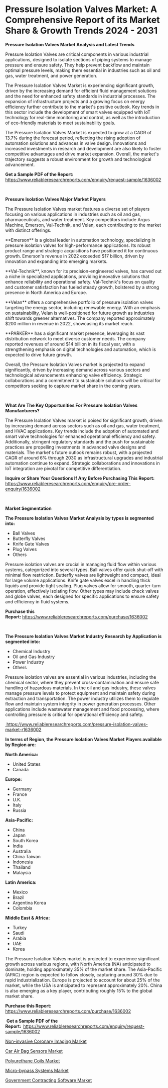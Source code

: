 <p><h1>Pressure Isolation Valves Market: A Comprehensive Report of its Market Share & Growth Trends 2024 - 2031</h1></p><p><strong>Pressure Isolation Valves Market Analysis and Latest Trends</strong></p>
<p><p>Pressure Isolation Valves are critical components in various industrial applications, designed to isolate sections of piping systems to manage pressure and ensure safety. They help prevent backflow and maintain optimal pressure levels, making them essential in industries such as oil and gas, water treatment, and power generation.</p><p>The Pressure Isolation Valves Market is experiencing significant growth, driven by the increasing demand for efficient fluid management solutions and the need for enhanced safety standards in industrial processes. The expansion of infrastructure projects and a growing focus on energy efficiency further contribute to the market's positive outlook. Key trends in this sector include the development of smart valves equipped with IoT technology for real-time monitoring and control, as well as the introduction of eco-friendly materials to meet sustainability goals.</p><p>The Pressure Isolation Valves Market is expected to grow at a CAGR of 13.7% during the forecast period, reflecting the rising adoption of automation solutions and advances in valve design. Innovations and increased investments in research and development are also likely to foster competitive advantages and drive market expansion. Overall, the market's trajectory suggests a robust environment for growth and technological advancement.</p></p>
<p><strong>Get a Sample PDF of the Report:&nbsp;</strong> <a href="https://www.reliableresearchreports.com/enquiry/request-sample/1636002?utm_campaign=10&utm_medium=2&utm_source=Github&utm_content=ia&utm_term=07122024&utm_id=pressure-isolation-valves">https://www.reliableresearchreports.com/enquiry/request-sample/1636002</a></p>
<p>&nbsp;</p>
<p><strong>Pressure Isolation Valves Major Market Players</strong></p>
<p><p>The Pressure Isolation Valves market features a diverse set of players focusing on various applications in industries such as oil and gas, pharmaceuticals, and water treatment. Key competitors include Argus Machine, Emerson, Val-Technik, and Velan, each contributing to the market with distinct offerings.</p><p>**Emerson** is a global leader in automation technology, specializing in pressure isolation valves for high-performance applications. Its robust product range and strategic acquisitions have positioned it for continuous growth. Emerson's revenue in 2022 exceeded $17 billion, driven by innovation and expanding into emerging markets.</p><p>**Val-Technik**, known for its precision-engineered valves, has carved out a niche in specialized applications, providing innovative solutions that enhance reliability and operational safety. Val-Technik's focus on quality and customer satisfaction has fueled steady growth, bolstered by a strong presence in North America and Europe.</p><p>**Velan** offers a comprehensive portfolio of pressure isolation valves targeting the energy sector, including renewable energy. With an emphasis on sustainability, Velan is well-positioned for future growth as industries shift towards greener alternatives. The company reported approximately $200 million in revenue in 2022, showcasing its market reach.</p><p>**PARKER** has a significant market presence, leveraging its vast distribution network to meet diverse customer needs. The company reported revenues of around $14 billion in its fiscal year, with a strengthening emphasis on digital technologies and automation, which is expected to drive future growth.</p><p>Overall, the Pressure Isolation Valves market is projected to expand significantly, driven by increasing demand across various sectors and technological advancements enhancing valve efficiency. Strategic collaborations and a commitment to sustainable solutions will be critical for competitors seeking to capture market share in the coming years.</p></p>
<p>&nbsp;</p>
<p><strong>What Are The Key Opportunities For Pressure Isolation Valves Manufacturers?</strong></p>
<p><p>The Pressure Isolation Valves market is poised for significant growth, driven by increasing demand across sectors such as oil and gas, water treatment, and HVAC applications. Key trends include the adoption of automated and smart valve technologies for enhanced operational efficiency and safety. Additionally, stringent regulatory standards and the push for sustainable practices are propelling investments in advanced valve designs and materials. The market's future outlook remains robust, with a projected CAGR of around 6% through 2030 as infrastructural upgrades and industrial automation continue to expand. Strategic collaborations and innovations in IoT integration are pivotal for competitive differentiation.</p></p>
<p><strong>Inquire or Share Your Questions If Any Before Purchasing This Report:</strong> <a href="https://www.reliableresearchreports.com/enquiry/pre-order-enquiry/1636002?utm_campaign=10&utm_medium=2&utm_source=Github&utm_content=ia&utm_term=07122024&utm_id=pressure-isolation-valves">https://www.reliableresearchreports.com/enquiry/pre-order-enquiry/1636002</a></p>
<p>&nbsp;</p>
<p><strong>Market Segmentation</strong></p>
<p><strong>The Pressure Isolation Valves Market Analysis by types is segmented into:</strong></p>
<p><ul><li>Ball Valves</li><li>Butterfly Valves</li><li>Knife Gate Valves</li><li>Plug Valves</li><li>Others</li></ul></p>
<p><p>Pressure isolation valves are crucial in managing fluid flow within various systems, categorized into several types. Ball valves offer quick shut-off with minimal flow restriction. Butterfly valves are lightweight and compact, ideal for large volume applications. Knife gate valves excel in handling thick liquids and provide tight sealing. Plug valves allow for smooth, quarter-turn operation, effectively isolating flow. Other types may include check valves and globe valves, each designed for specific applications to ensure safety and efficiency in fluid systems.</p></p>
<p><strong>Purchase this Report:&nbsp;</strong><a href="https://www.reliableresearchreports.com/purchase/1636002?utm_campaign=10&utm_medium=2&utm_source=Github&utm_content=ia&utm_term=07122024&utm_id=pressure-isolation-valves">https://www.reliableresearchreports.com/purchase/1636002</a></p>
<p>&nbsp;</p>
<p><strong>The Pressure Isolation Valves Market Industry Research by Application is segmented into:</strong></p>
<p><ul><li>Chemical Industry</li><li>Oil and Gas Industry</li><li>Power Industry</li><li>Others</li></ul></p>
<p><p>Pressure isolation valves are essential in various industries, including the chemical sector, where they prevent cross-contamination and ensure safe handling of hazardous materials. In the oil and gas industry, these valves manage pressure levels to protect equipment and maintain safety during extraction and transportation. The power industry utilizes them to regulate flow and maintain system integrity in power generation processes. Other applications include wastewater management and food processing, where controlling pressure is critical for operational efficiency and safety.</p></p>
<p><a href="https://www.reliableresearchreports.com/pressure-isolation-valves-market-r1636002?utm_campaign=10&utm_medium=2&utm_source=Github&utm_content=ia&utm_term=07122024&utm_id=pressure-isolation-valves">&nbsp;https://www.reliableresearchreports.com/pressure-isolation-valves-market-r1636002</a></p>
<p><strong>In terms of Region, the Pressure Isolation Valves Market Players available by Region are:</strong></p>
<p>
    <p> <strong> North America: </strong>
        <ul>
            <li>United States</li>
            <li>Canada</li>
        </ul>
        </p> 
    <p> <strong> Europe: </strong>
        <ul>
            <li>Germany</li>
            <li>France</li>
            <li>U.K.</li>
            <li>Italy</li>
            <li>Russia</li>
        </ul>
        </p> 
    <p> <strong> Asia-Pacific: </strong>
        <ul>
            <li>China</li>
            <li>Japan</li>
            <li>South Korea</li>
            <li>India</li>
            <li>Australia</li>
            <li>China Taiwan</li>
            <li>Indonesia</li>
            <li>Thailand</li>
            <li>Malaysia</li>
        </ul>
        </p> 
    <p> <strong> Latin America: </strong>
        <ul>
            <li>Mexico</li>
            <li>Brazil</li>
            <li>Argentina Korea</li>
            <li>Colombia</li>
        </ul>
        </p> 
    <p> <strong> Middle East & Africa: </strong>
        <ul>
            <li>Turkey</li>
            <li>Saudi</li>
            <li>Arabia</li>
            <li>UAE</li>
            <li>Korea</li>
        </ul>
    </p>
    </p>
<p><p>The Pressure Isolation Valves market is projected to experience significant growth across various regions, with North America (NA) anticipated to dominate, holding approximately 35% of the market share. The Asia-Pacific (APAC) region is expected to follow closely, capturing around 30% due to rapid industrialization. Europe is projected to account for about 25% of the market, while the USA is anticipated to represent approximately 20%. China is also emerging as a key player, contributing roughly 15% to the global market share.</p></p>
<p><strong>Purchase this Report: </strong><a href="https://www.reliableresearchreports.com/purchase/1636002?utm_campaign=10&utm_medium=2&utm_source=Github&utm_content=ia&utm_term=07122024&utm_id=pressure-isolation-valves">https://www.reliableresearchreports.com/purchase/1636002</a></p>
<p>&nbsp;<strong>Get a Sample PDF of the Report:&nbsp;&nbsp;</strong><a href="https://www.reliableresearchreports.com/enquiry/request-sample/1636002?utm_campaign=10&utm_medium=2&utm_source=Github&utm_content=ia&utm_term=07122024&utm_id=pressure-isolation-valves">https://www.reliableresearchreports.com/enquiry/request-sample/1636002</a></p>
<p><strong></strong></p>
<p><p><a href="https://www.linkedin.com/pulse/forecasting-non-invasive-coronary-imaging-market-2024-2031-y93tf?utm_campaign=10&utm_medium=2&utm_source=Github&utm_content=ia&utm_term=07122024&utm_id=pressure-isolation-valves">Non-invasive Coronary Imaging Market</a></p><p><a href="https://issuu.com/reportprime-2/docs/car-air-bag-sensors-market-size-2030.pptx?utm_campaign=10&utm_medium=2&utm_source=Github&utm_content=ia&utm_term=07122024&utm_id=pressure-isolation-valves">Car Air Bag Sensors Market</a></p><p><a href="https://github.com/mahnoor2003/Market-Research-Report-List-6/blob/main/polyurethane-coils-market.md?utm_campaign=10&utm_medium=2&utm_source=Github&utm_content=ia&utm_term=07122024&utm_id=pressure-isolation-valves">Polyurethane Coils Market</a></p><p><a href="https://www.linkedin.com/pulse/success-road-map-growing-micro-bypass-systems-market-industrys-9jhqf?utm_campaign=10&utm_medium=2&utm_source=Github&utm_content=ia&utm_term=07122024&utm_id=pressure-isolation-valves">Micro-bypass Systems Market</a></p><p><a href="https://issuu.com/reportprime-2/docs/government-contracting-software-market-size-2030.p?utm_campaign=10&utm_medium=2&utm_source=Github&utm_content=ia&utm_term=07122024&utm_id=pressure-isolation-valves">Government Contracting Software Market</a></p></p>
